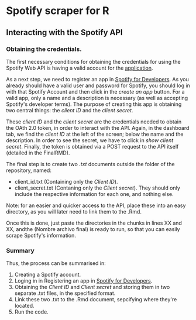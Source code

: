 # Spotify scraper for R

## Interacting with the Spotify API 

### Obtaining the credentials. 

The first necessary conditions for obtaining the credentials for using the Spotify Web API is having a valid account for the [application](https://www.spotify.com). 

As a next step, we need to register an app in [Spotify for Developers](https://developer.spotify.com/dashboard/login). As you already should have a valid user and password for Spotify, you should log in with that Spotify Account and then click in the _create an app_ button. For a valid app, only a name and a description is necessary (as well as accepting Spotify's developer terms). The purpose of creating this app is obtaining two central things: the _client ID_ and the _client secret_.

These _client ID_ and the _client secret_ are the credentials needed to obtain the OAth 2.0 token, in order to interact with the API. Again, in the dashboard tab, we find the _client ID_ at the left of the screen; below the name and the description. In order to see the secret, we have to click in _show client secret_. Finally, the token is obtained via a POST request to the API itself (detailed in the FinalRMD). 

The final step is to create two _.txt_ documents outside the folder of the repository, named: 
- client_id.txt (Containing only the _Client ID_). 
- client_secret.txt (Contaning only the _Client secret_). 
They should only include the respective information for each one, and nothing else. 

Note: for an easier and quicker access to the API, place these into an easy directory, as you will later need to link them to the .Rmd. 

Once this is done, just paste the directories in the chunks in lines XX and XX, andthe (Nombre archivo final) is ready to run, so that you can easily scrape Spotify's information. 

### Summary

Thus, the process can be summarised in: 

1. Creating a Spotify account. 
2. Loging in in Registering an app in [Spotify for Developers](https://developer.spotify.com/dashboard/login).
3. Obtaining the _Client ID_ and _Client secret_ and storing them in two separate .txt files, in the specified format.
4. Link these two .txt to the .Rmd document, sepcifying where they're located.
5. Run the code. 
 
